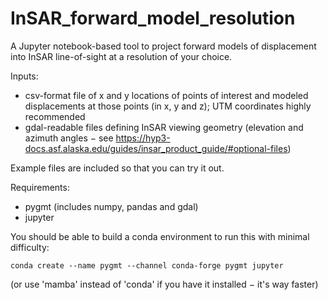 # InSAR_forward_model_resolution
A Jupyter notebook-based tool to project forward models of displacement into InSAR line-of-sight at a resolution of your choice.

Inputs: 
* csv-format file of x and y locations of points of interest and modeled displacements at those points (in x, y and z); UTM coordinates highly recommended
* gdal-readable files defining InSAR viewing geometry (elevation and azimuth angles $-$ see https://hyp3-docs.asf.alaska.edu/guides/insar_product_guide/#optional-files)

Example files are included so that you can try it out.

Requirements:
* pygmt (includes numpy, pandas and gdal)
* jupyter

You should be able to build a conda environment to run this with minimal difficulty:

    conda create --name pygmt --channel conda-forge pygmt jupyter

(or use 'mamba' instead of 'conda' if you have it installed $-$ it's way faster)
